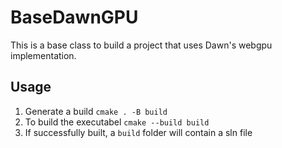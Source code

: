 # BaseDawnGPU

This is a base class to build a project that uses Dawn's webgpu implementation.

## Usage

1. Generate a build `cmake . -B build`
2. To build the executabel `cmake --build build`
3. If successfully built, a `build` folder will contain a sln file